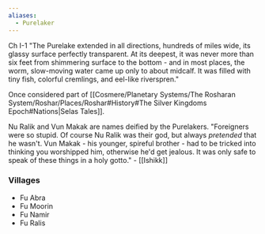 ```yaml
---
aliases:
  - Purelaker
---
```

Ch I-1
"The Purelake extended in all directions, hundreds of miles wide, its glassy surface perfectly transparent. At its deepest, it was never more than six feet from shimmering surface to the bottom - and in most places, the worm, slow-moving water came up only to about midcalf. It was filled with tiny fish, colorful cremlings, and eel-like riverspren."

Once considered part of [[Cosmere/Planetary Systems/The Rosharan System/Roshar/Places/Roshar#History#The Silver Kingdoms Epoch#Nations|Selas Tales]].

Nu Ralik and Vun Makak are names deified by the Purelakers. "Foreigners were so stupid. Of course Nu Ralik was their god, but always *pretended* that he wasn't. Vun Makak - his younger, spireful brother - had to be tricked into thinking you worshipped him, otherwise he'd get jealous. It was only safe to speak of these things in a holy gotto." - [[Ishikk]]

### Villages
* Fu Abra
* Fu Moorin
* Fu Namir
* Fu Ralis